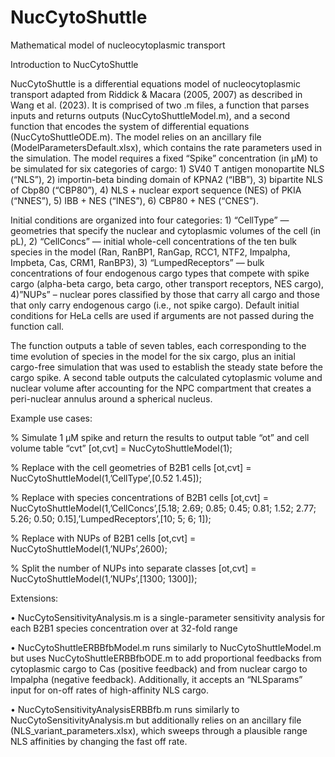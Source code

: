 # NucCytoShuttle
Mathematical model of nucleocytoplasmic transport

Introduction to NucCytoShuttle

NucCytoShuttle is a differential equations model of nucleocytoplasmic transport adapted from Riddick & Macara (2005, 2007) as described in Wang et al. (2023).  It is comprised of two .m files, a function that parses inputs and returns outputs (NucCytoShuttleModel.m), and a second function that encodes the system of differential equations (NucCytoShuttleODE.m).  The model relies on an ancillary file (ModelParametersDefault.xlsx), which contains the rate parameters used in the simulation.  The model requires a fixed “Spike” concentration (in µM) to be simulated for six categories of cargo:  1) SV40 T antigen monopartite NLS (“NLS”), 2) importin-beta binding domain of KPNA2 (“IBB”), 3) bipartite NLS of Cbp80 (“CBP80”), 4) NLS + nuclear export sequence (NES) of PKIA (“NNES”), 5) IBB + NES (“INES”), 6) CBP80 + NES (“CNES”).

Initial conditions are organized into four categories:  1) “CellType” — geometries that specify the nuclear and cytoplasmic volumes of the cell (in pL), 2) “CellConcs” — initial whole-cell concentrations of the ten bulk species in the model (Ran, RanBP1, RanGap, RCC1, NTF2, Impalpha, Impbeta, Cas, CRM1, RanBP3), 3) “LumpedReceptors” — bulk concentrations of four endogenous cargo types that compete with spike cargo (alpha-beta cargo, beta cargo, other transport receptors, NES cargo), 4)”NUPs” – nuclear pores classified by those that carry all cargo and those that only carry endogenous cargo (i.e., not spike cargo).  Default initial conditions for HeLa cells are used if arguments are not passed during the function call.

The function outputs a table of seven tables, each corresponding to the time evolution of species in the model for the six cargo, plus an initial cargo-free simulation that was used to establish the steady state before the cargo spike.  A second table outputs the calculated cytoplasmic volume and nuclear volume after accounting for the NPC compartment that creates a peri-nuclear annulus around a spherical nucleus.


Example use cases:

% Simulate 1 µM spike and return the results to output table “ot” and cell volume table “cvt”
[ot,cvt] = NucCytoShuttleModel(1);

% Replace with the cell geometries of B2B1 cells
[ot,cvt] = NucCytoShuttleModel(1,’CellType’,[0.52 1.45]);

% Replace with species concentrations of B2B1 cells
[ot,cvt] = NucCytoShuttleModel(1,’CellConcs’,[5.18; 2.69; 0.85; 0.45; 0.81; 1.52; 2.77; 5.26; 0.50; 0.15],’LumpedReceptors’,[10; 5; 6; 1]);

% Replace with NUPs of B2B1 cells
[ot,cvt] = NucCytoShuttleModel(1,’NUPs’,2600);

% Split the number of NUPs into separate classes
[ot,cvt] = NucCytoShuttleModel(1,’NUPs’,[1300; 1300]);


Extensions:

• NucCytoSensitivityAnalysis.m is a single-parameter sensitivity analysis for each B2B1 species concentration over at 32-fold range

• NucCytoShuttleERBBfbModel.m runs similarly to NucCytoShuttleModel.m but uses NucCytoShuttleERBBfbODE.m to add proportional feedbacks from cytoplasmic cargo to Cas (positive feedback) and from nuclear cargo to Impalpha (negative feedback).  Additionally, it accepts an “NLSparams” input for on-off rates of high-affinity NLS cargo.

• NucCytoSensitivityAnalysisERBBfb.m runs similarly to NucCytoSensitivityAnalysis.m but additionally relies on an ancillary file (NLS_variant_parameters.xlsx), which sweeps through a plausible range NLS affinities by changing the fast off rate.
